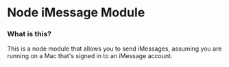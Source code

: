 # Node iMessage Module

### What is this?
This is a node module that allows you to send iMessages, assuming you are running on a Mac that's signed in to an iMessage account.